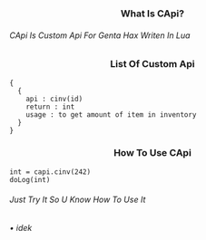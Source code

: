 <h3 align="center">What Is CApi?</h3>

<h6>CApi Is Custom Api For Genta Hax Writen In Lua</h6>

<h3 align="center">List Of Custom Api</h3>

```
{
  {
    api : cinv(id)
    return : int
    usage : to get amount of item in inventory
  }
}
```

<h3 align="center">How To Use CApi</h3>

```
int = capi.cinv(242)
doLog(int)
```

<h6>Just Try It So U Know How To Use It</h6>

###### • idek
